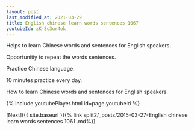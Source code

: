 ```yaml
---
layout: post
last_modified_at: 2021-03-29
title: English chinese learn words sentences 1067 
youtubeId: zK-Sc3ur4ok
---
```

 
 
Helps to learn Chinese words and sentences for English speakers.

Opportunitiy to repeat the words sentences. 

Practice Chinese language. 
 
10 minutes practice every day. 
 
How to learn Chinese words and sentences for English speakers 
 
{% include youtubePlayer.html id=page.youtubeId %}
 
 
[Next]({{ site.baseurl }}{% link  split2/_posts/2015-03-27-English chinese learn words sentences 1061 .md%})
 
